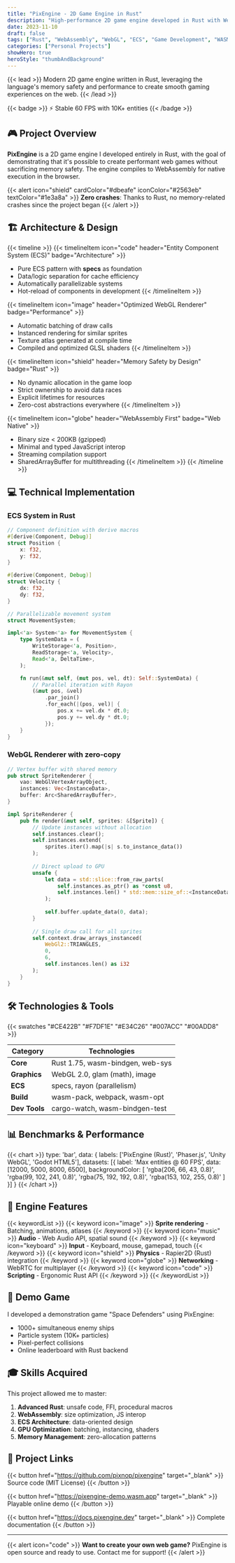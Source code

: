 ```yaml
---
title: "PixEngine - 2D Game Engine in Rust"
description: "High-performance 2D game engine developed in Rust with WebGL rendering and ECS system, compilable to WebAssembly"
date: 2023-11-10
draft: false
tags: ["Rust", "WebAssembly", "WebGL", "ECS", "Game Development", "WASM"]
categories: ["Personal Projects"]
showHero: true
heroStyle: "thumbAndBackground"
---
```


{{< lead >}}
Modern 2D game engine written in Rust, leveraging the language's memory safety and performance to create smooth gaming experiences on the web.
{{< /lead >}}

{{< badge >}}
⚡ Stable 60 FPS with 10K+ entities
{{< /badge >}}

## 🎮 Project Overview

**PixEngine** is a 2D game engine I developed entirely in Rust, with the goal of demonstrating that it's possible to create performant web games without sacrificing memory safety. The engine compiles to WebAssembly for native execution in the browser.

{{< alert icon="shield" cardColor="#dbeafe" iconColor="#2563eb" textColor="#1e3a8a" >}}
**Zero crashes**: Thanks to Rust, no memory-related crashes since the project began
{{< /alert >}}

## 🏗️ Architecture & Design

{{< timeline >}}
{{< timelineItem icon="code" header="Entity Component System (ECS)" badge="Architecture" >}}
- Pure ECS pattern with <strong>specs</strong> as foundation
- Data/logic separation for cache efficiency
- Automatically parallelizable systems
- Hot-reload of components in development
{{< /timelineItem >}}

{{< timelineItem icon="image" header="Optimized WebGL Renderer" badge="Performance" >}}
- Automatic batching of draw calls
- Instanced rendering for similar sprites
- Texture atlas generated at compile time
- Compiled and optimized GLSL shaders
{{< /timelineItem >}}

{{< timelineItem icon="shield" header="Memory Safety by Design" badge="Rust" >}}
- No dynamic allocation in the game loop
- Strict ownership to avoid data races
- Explicit lifetimes for resources
- Zero-cost abstractions everywhere
{{< /timelineItem >}}

{{< timelineItem icon="globe" header="WebAssembly First" badge="Web Native" >}}
- Binary size < 200KB (gzipped)
- Minimal and typed JavaScript interop
- Streaming compilation support
- SharedArrayBuffer for multithreading
{{< /timelineItem >}}
{{< /timeline >}}

## 💻 Technical Implementation

### ECS System in Rust

```rust
// Component definition with derive macros
#[derive(Component, Debug)]
struct Position {
    x: f32,
    y: f32,
}

#[derive(Component, Debug)]
struct Velocity {
    dx: f32,
    dy: f32,
}

// Parallelizable movement system
struct MovementSystem;

impl<'a> System<'a> for MovementSystem {
    type SystemData = (
        WriteStorage<'a, Position>,
        ReadStorage<'a, Velocity>,
        Read<'a, DeltaTime>,
    );

    fn run(&mut self, (mut pos, vel, dt): Self::SystemData) {
        // Parallel iteration with Rayon
        (&mut pos, &vel)
            .par_join()
            .for_each(|(pos, vel)| {
                pos.x += vel.dx * dt.0;
                pos.y += vel.dy * dt.0;
            });
    }
}
```

### WebGL Renderer with zero-copy

```rust
// Vertex buffer with shared memory
pub struct SpriteRenderer {
    vao: WebGlVertexArrayObject,
    instances: Vec<InstanceData>,
    buffer: Arc<SharedArrayBuffer>,
}

impl SpriteRenderer {
    pub fn render(&mut self, sprites: &[Sprite]) {
        // Update instances without allocation
        self.instances.clear();
        self.instances.extend(
            sprites.iter().map(|s| s.to_instance_data())
        );
        
        // Direct upload to GPU
        unsafe {
            let data = std::slice::from_raw_parts(
                self.instances.as_ptr() as *const u8,
                self.instances.len() * std::mem::size_of::<InstanceData>()
            );
            
            self.buffer.update_data(0, data);
        }
        
        // Single draw call for all sprites
        self.context.draw_arrays_instanced(
            WebGl2::TRIANGLES,
            0,
            6,
            self.instances.len() as i32
        );
    }
}
```

## 🛠️ Technologies & Tools

{{< swatches "#CE422B" "#F7DF1E" "#E34C26" "#007ACC" "#00ADD8" >}}

| Category | Technologies |
|----------|-------------|
| **Core** | Rust 1.75, wasm-bindgen, web-sys |
| **Graphics** | WebGL 2.0, glam (math), image |
| **ECS** | specs, rayon (parallelism) |
| **Build** | wasm-pack, webpack, wasm-opt |
| **Dev Tools** | cargo-watch, wasm-bindgen-test |

## 📊 Benchmarks & Performance

{{< chart >}}
type: 'bar',
data: {
  labels: ['PixEngine (Rust)', 'Phaser.js', 'Unity WebGL', 'Godot HTML5'],
  datasets: [{
    label: 'Max entities @ 60 FPS',
    data: [12000, 5000, 8000, 6500],
    backgroundColor: [
      'rgba(206, 66, 43, 0.8)',
      'rgba(99, 102, 241, 0.8)',
      'rgba(75, 192, 192, 0.8)',
      'rgba(153, 102, 255, 0.8)'
    ]
  }]
}
{{< /chart >}}

## 🎯 Engine Features

{{< keywordList >}}
{{< keyword icon="image" >}} <strong>Sprite rendering</strong> - Batching, animations, atlases {{< /keyword >}}
{{< keyword icon="music" >}} <strong>Audio</strong> - Web Audio API, spatial sound {{< /keyword >}}
{{< keyword icon="keyboard" >}} <strong>Input</strong> - Keyboard, mouse, gamepad, touch {{< /keyword >}}
{{< keyword icon="shield" >}} <strong>Physics</strong> - Rapier2D (Rust) integration {{< /keyword >}}
{{< keyword icon="globe" >}} <strong>Networking</strong> - WebRTC for multiplayer {{< /keyword >}}
{{< keyword icon="code" >}} <strong>Scripting</strong> - Ergonomic Rust API {{< /keyword >}}
{{< /keywordList >}}

## 🚀 Demo Game

I developed a demonstration game "Space Defenders" using PixEngine:
- 1000+ simultaneous enemy ships
- Particle system (10K+ particles)
- Pixel-perfect collisions
- Online leaderboard with Rust backend

## 🎓 Skills Acquired

This project allowed me to master:

1. **Advanced Rust**: unsafe code, FFI, procedural macros
2. **WebAssembly**: size optimization, JS interop
3. **ECS Architecture**: data-oriented design
4. **GPU Optimization**: batching, instancing, shaders
5. **Memory Management**: zero-allocation patterns

## 🔗 Project Links

{{< button href="https://github.com/pixnop/pixengine" target="_blank" >}}
Source code (MIT License)
{{< /button >}}

{{< button href="https://pixengine-demo.wasm.app" target="_blank" >}}
Playable online demo
{{< /button >}}

{{< button href="https://docs.pixengine.dev" target="_blank" >}}
Complete documentation
{{< /button >}}

---

{{< alert icon="code" >}}
**Want to create your own web game?** PixEngine is open source and ready to use. Contact me for support!
{{< /alert >}}